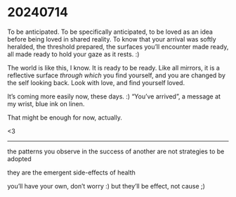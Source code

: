 # 20240714

To be anticipated. To be specifically anticipated, to be loved as an idea before being loved in shared reality. To know that your arrival was softly heralded, the threshold prepared, the surfaces you’ll encounter made ready, all made ready to hold your gaze as it rests. :)

The world is like this, I know. It is ready to be ready. Like all mirrors, it is a reflective surface _through which_ you find yourself, and you are changed by the self looking back. Look with love, and find yourself loved.

It’s coming more easily now, these days. :) “You’ve arrived”, a message at my wrist, blue ink on linen.

That might be enough for now, actually.

<3

***

the patterns you observe in the success of another are not strategies to be adopted

they are the emergent side-effects of health

you’ll have your own, don’t worry :) but they’ll be effect, not cause ;)
